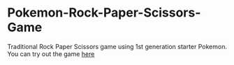 # Pokemon-Rock-Paper-Scissors-Game

Traditional Rock Paper Scissors game using 1st generation starter Pokemon. You can try out the game [here](https://dannyyaaj.github.io/Pokemon-Rock-Paper-Scissors-Game/)
